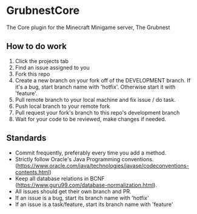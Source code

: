 # GrubnestCore
The Core plugin for the Minecraft Minigame server, The Grubnest

## How to do work
1. Click the projects tab
2. Find an issue assigned to you
3. Fork this repo
4. Create a new branch on your fork off of the DEVELOPMENT branch. If it's a bug, start branch name with 'hotfix'. Otherwise start it with 'feature'.
6. Pull remote branch to your local machine and fix issue / do task.
7. Push local branch to your remote fork
8. Pull request your fork's branch to this repo's development branch
9. Wait for your code to be reviewed, make changes if needed.

## Standards
- Commit frequently, preferably every time you add a method.
- Strictly follow Oracle's Java Programming conventions. (https://www.oracle.com/java/technologies/javase/codeconventions-contents.html)
- Keep all database relations in BCNF (https://www.guru99.com/database-normalization.html).
- All issues should get their own branch and PR.
- If an issue is a bug, start its branch name with 'hotfix'
- If an issue is a task/feature, start its branch name with 'feature'
